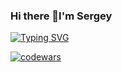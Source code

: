 ### Hi there 👋I'm Sergey  
[![Typing SVG](https://readme-typing-svg.herokuapp.com?color=2336BCF7&lines=I+am+beginner+developer)](https://git.io/typing-svg)

[![codewars](https://www.codewars.com/users/Sergey_Krutko/badges/micro)](https://www.codewars.com/users/Sergey_Krutko)

